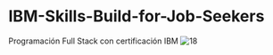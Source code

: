 # IBM-Skills-Build-for-Job-Seekers
Programación Full Stack con certificación IBM
![18](https://user-images.githubusercontent.com/82009638/192014206-f0f5a1ce-c408-4174-b91e-9de7ca9fa32e.png)
